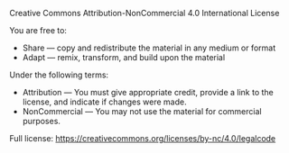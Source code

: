 Creative Commons Attribution-NonCommercial 4.0 International License

You are free to:
- Share — copy and redistribute the material in any medium or format
- Adapt — remix, transform, and build upon the material

Under the following terms:
- Attribution — You must give appropriate credit, provide a link to the license, and indicate if changes were made.
- NonCommercial — You may not use the material for commercial purposes.

Full license: https://creativecommons.org/licenses/by-nc/4.0/legalcode
